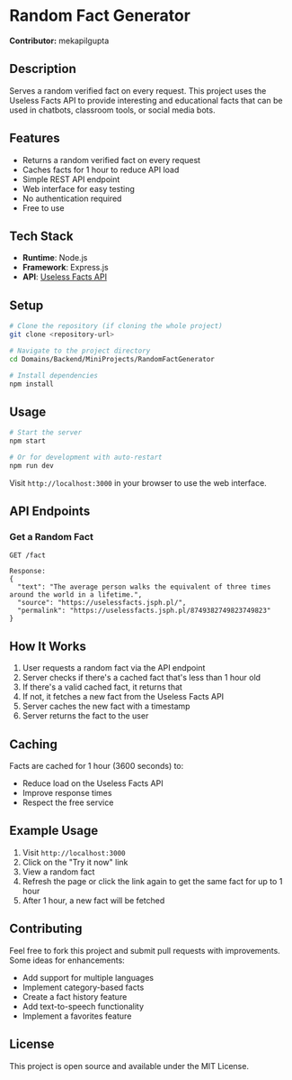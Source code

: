 # Random Fact Generator

**Contributor:** mekapilgupta

## Description
Serves a random verified fact on every request. This project uses the Useless Facts API to provide interesting and educational facts that can be used in chatbots, classroom tools, or social media bots.

## Features
- Returns a random verified fact on every request
- Caches facts for 1 hour to reduce API load
- Simple REST API endpoint
- Web interface for easy testing
- No authentication required
- Free to use

## Tech Stack
- **Runtime**: Node.js
- **Framework**: Express.js
- **API**: [Useless Facts API](https://uselessfacts.jsph.pl/)

## Setup

```bash
# Clone the repository (if cloning the whole project)
git clone <repository-url>

# Navigate to the project directory
cd Domains/Backend/MiniProjects/RandomFactGenerator

# Install dependencies
npm install
```

## Usage

```bash
# Start the server
npm start

# Or for development with auto-restart
npm run dev
```

Visit `http://localhost:3000` in your browser to use the web interface.

## API Endpoints

### Get a Random Fact
```
GET /fact

Response:
{
  "text": "The average person walks the equivalent of three times around the world in a lifetime.",
  "source": "https://uselessfacts.jsph.pl/",
  "permalink": "https://uselessfacts.jsph.pl/8749382749823749823"
}
```

## How It Works

1. User requests a random fact via the API endpoint
2. Server checks if there's a cached fact that's less than 1 hour old
3. If there's a valid cached fact, it returns that
4. If not, it fetches a new fact from the Useless Facts API
5. Server caches the new fact with a timestamp
6. Server returns the fact to the user

## Caching

Facts are cached for 1 hour (3600 seconds) to:
- Reduce load on the Useless Facts API
- Improve response times
- Respect the free service

## Example Usage

1. Visit `http://localhost:3000`
2. Click on the "Try it now" link
3. View a random fact
4. Refresh the page or click the link again to get the same fact for up to 1 hour
5. After 1 hour, a new fact will be fetched

## Contributing

Feel free to fork this project and submit pull requests with improvements. Some ideas for enhancements:
- Add support for multiple languages
- Implement category-based facts
- Create a fact history feature
- Add text-to-speech functionality
- Implement a favorites feature

## License

This project is open source and available under the MIT License.